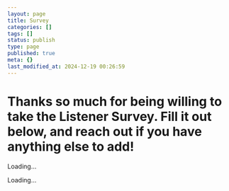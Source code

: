 ```yaml
---
layout: page
title: Survey
categories: []
tags: []
status: publish
type: page
published: true
meta: {}
last_modified_at: 2024-12-19 00:26:59
---
```


# Thanks so much for being willing to take the  Listener Survey. Fill it out below, and reach out if you have anything else to add!




















  
  




Loading…


Loading…
